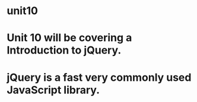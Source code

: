 # unit10
# Unit 10 will be covering a Introduction to jQuery.
# jQuery is a fast very commonly used JavaScript library.
